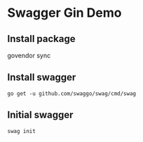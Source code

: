 # Swagger Gin Demo

## Install package
govendor sync

## Install swagger
    go get -u github.com/swaggo/swag/cmd/swag  

## Initial swagger
    swag init

